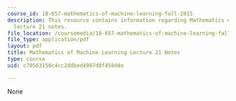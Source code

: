 ```yaml
---
course_id: 18-657-mathematics-of-machine-learning-fall-2015
description: This resource contains information regarding Mathematics of machine learning
  lecture 21 notes.
file_location: /coursemedia/18-657-mathematics-of-machine-learning-fall-2015/c70563158c4cc2ddbed4987d8f458d4e_MIT18_657F15_L21.pdf
file_type: application/pdf
layout: pdf
title: Mathematics of Machine Learning Lecture 21 Notes
type: course
uid: c70563158c4cc2ddbed4987d8f458d4e

---
```

None